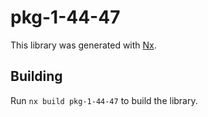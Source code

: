 # pkg-1-44-47

This library was generated with [Nx](https://nx.dev).

## Building

Run `nx build pkg-1-44-47` to build the library.
